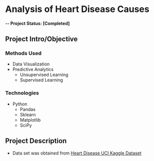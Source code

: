 # Analysis of Heart Disease Causes   

#### -- Project Status: [Completed]

## Project Intro/Objective
 

### Methods Used
* Data Visualization
* Predictive Analytics
  * Unsupervised Learning
  * Supervised Learning

### Technologies
* Python 
  * Pandas
  * Sklearn
  * Matplotlib
  * SciPy

## Project Description
* Data set was obtained from [Heart Disease UCI Kaggle Dataset](https://www.kaggle.com/ronitf/heart-disease-uci)
